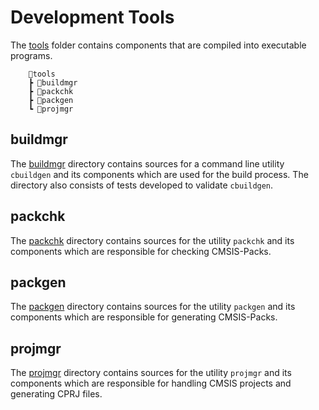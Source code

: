 # Development Tools

The [tools](./tools/) folder contains components that are compiled into
executable programs.

```
    📂tools
    ┣ 📂buildmgr
    ┣ 📂packchk
    ┣ 📂packgen
    ┗ 📂projmgr
```

## buildmgr

The [buildmgr](./buildmgr) directory contains sources for a command line
utility `cbuildgen` and its components which are used for the build process.
The directory also consists of tests developed to validate `cbuildgen`.

## packchk

The [packchk](./packchk) directory contains sources for the utility `packchk`
and its components which are responsible for checking CMSIS-Packs.

## packgen

The [packgen](./packgen) directory contains sources for the utility `packgen`
and its components which are responsible for generating CMSIS-Packs.

## projmgr

The [projmgr](./projmgr) directory contains sources for the utility `projmgr`
and its components which are responsible for handling CMSIS projects and
generating CPRJ files.
